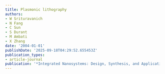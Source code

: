 ```yaml
---
title: Plasmonic lithography
authors:
- W Srituravanich
- N Fang
- C Sun
- S Durant
- M Ambati
- X Zhang
date: '2004-01-01'
publishDate: '2025-09-18T04:29:52.655453Z'
publication_types:
- article-journal
publication: '*Integrated Nanosystems: Design, Synthesis, and Applications*'
---
```

